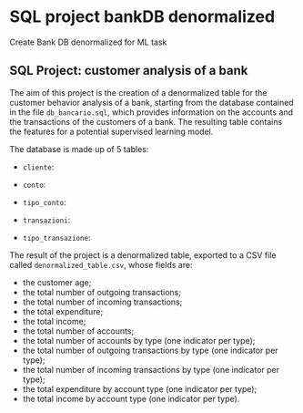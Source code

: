 # SQL project bankDB denormalized
Create Bank DB denormalized for ML task

## SQL Project: customer analysis of a bank

The aim of this project is the creation of a denormalized table for the customer behavior analysis of a bank, starting from the database contained in the file `db_bancario.sql`, which provides information on the accounts and the transactions of the customers of a bank. The resulting table contains the features for a potential supervised learning model.

The database is made up of 5 tables:

* `cliente`:

* `conto`:

* `tipo_conto`:

* `transazioni`:

* `tipo_transazione`:

The result of the project is a denormalized table, exported to a CSV file called `denormalized_table.csv`, whose fields are:

* the customer age;
* the total number of outgoing transactions;
* the total number of incoming transactions;
* the total expenditure;
* the total income;
* the total number of accounts;
* the total number of accounts by type (one indicator per type);
* the total number of outgoing transactions by type (one indicator per type);
* the total number of incoming transactions by type (one indicator per type);
* the total expenditure by account type (one indicator per type);
* the total income by account type (one indicator per type).
